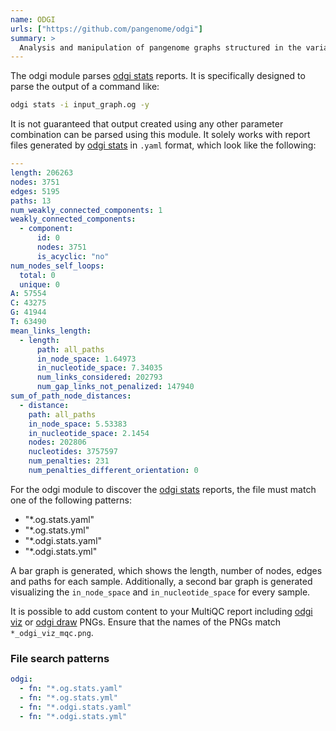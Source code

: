 ```yaml
---
name: ODGI
urls: ["https://github.com/pangenome/odgi"]
summary: >
  Analysis and manipulation of pangenome graphs structured in the variation graph model
---
```


<!--
~~~~~ DO NOT EDIT ~~~~~
This file is autogenerated from the MultiQC module python docstring.
Do not edit the markdown, it will be overwritten.

File path for the source of this content: test-data/data/modules/odgi/odgi.py
~~~~~~~~~~~~~~~~~~~~~~~
-->

The odgi module parses [odgi stats](https://odgi.readthedocs.io/en/latest/rst/commands/odgi_stats.html) reports.
It is specifically designed to parse the output of a command like:

```sh
odgi stats -i input_graph.og -y
```

It is not guaranteed that output created using any other parameter combination can be parsed using this module.
It solely works with report files generated by [odgi stats](https://pangenome.github.io/odgi/odgi_docs.html#_odgi_stats1)
in `.yaml` format, which look like the following:

```yaml
---
length: 206263
nodes: 3751
edges: 5195
paths: 13
num_weakly_connected_components: 1
weakly_connected_components:
  - component:
      id: 0
      nodes: 3751
      is_acyclic: "no"
num_nodes_self_loops:
  total: 0
  unique: 0
A: 57554
C: 43275
G: 41944
T: 63490
mean_links_length:
  - length:
      path: all_paths
      in_node_space: 1.64973
      in_nucleotide_space: 7.34035
      num_links_considered: 202793
      num_gap_links_not_penalized: 147940
sum_of_path_node_distances:
  - distance:
    path: all_paths
    in_node_space: 5.53383
    in_nucleotide_space: 2.1454
    nodes: 202806
    nucleotides: 3757597
    num_penalties: 231
    num_penalties_different_orientation: 0
```

For the odgi module to discover the [odgi stats](https://odgi.readthedocs.io/en/latest/rst/commands/odgi_stats.html)
reports, the file must match one of the following patterns:

- "\*.og.stats.yaml"
- "\*.og.stats.yml"
- "\*.odgi.stats.yaml"
- "\*.odgi.stats.yml"

A bar graph is generated, which shows the length, number of nodes, edges and paths for each sample. Additionally,
a second bar graph is generated visualizing the `in_node_space` and `in_nucleotide_space` for every sample.

It is possible to add custom content to your MultiQC report including
[odgi viz](https://odgi.readthedocs.io/en/latest/rst/commands/odgi_viz.html) or
[odgi draw](https://odgi.readthedocs.io/en/latest/rst/commands/odgi_draw.html) PNGs.
Ensure that the names of the PNGs match `*_odgi_viz_mqc.png`.

### File search patterns

```yaml
odgi:
  - fn: "*.og.stats.yaml"
  - fn: "*.og.stats.yml"
  - fn: "*.odgi.stats.yaml"
  - fn: "*.odgi.stats.yml"
```
